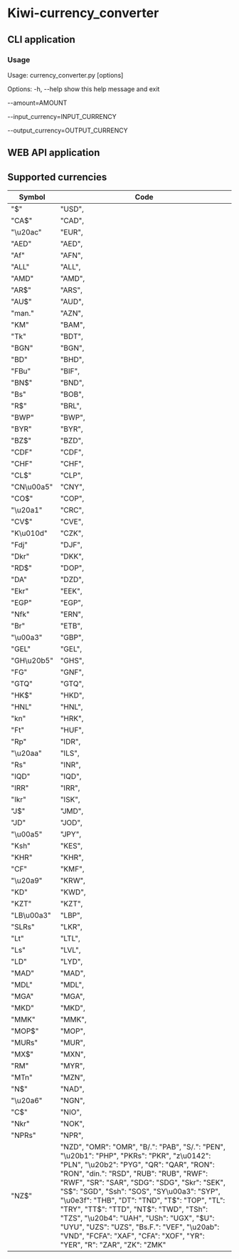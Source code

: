 # Kiwi-currency_converter
## CLI application
### Usage
Usage: currency_converter.py [options]

Options:
  -h, --help            show this help message and exit
  
  --amount=AMOUNT
  
  --input_currency=INPUT_CURRENCY
  
  --output_currency=OUTPUT_CURRENCY
## WEB API application


## Supported currencies
Symbol|Code
----- | ---
"$" | "USD",
"CA$" | "CAD",
"\u20ac" | "EUR",
"AED" | "AED",
"Af" | "AFN",
"ALL" | "ALL",
"AMD" | "AMD",
"AR$" | "ARS",
"AU$" | "AUD", 
"man." | "AZN", 
"KM" | "BAM", 
"Tk" | "BDT", 
"BGN" | "BGN", 
"BD" | "BHD", 
"FBu" | "BIF", 
"BN$" | "BND", 
"Bs" | "BOB",
"R$" | "BRL",
"BWP" | "BWP",
"BYR" | "BYR",
"BZ$" | "BZD",
"CDF" | "CDF",
"CHF" | "CHF",
"CL$" | "CLP",
"CN\u00a5" | "CNY",
"CO$" | "COP",
"\u20a1" | "CRC",
"CV$" | "CVE",
"K\u010d" | "CZK",
"Fdj" | "DJF",
"Dkr" | "DKK",
"RD$" | "DOP",
"DA" | "DZD",
"Ekr" | "EEK",
"EGP" | "EGP",
"Nfk" | "ERN",
"Br" | "ETB",
"\u00a3" | "GBP",
"GEL" | "GEL",
"GH\u20b5" | "GHS",
"FG" | "GNF",
"GTQ" | "GTQ",
"HK$" | "HKD",
"HNL" | "HNL",
"kn" | "HRK",
"Ft" | "HUF",
"Rp" | "IDR",
"\u20aa" | "ILS",
"Rs" | "INR",
"IQD" | "IQD",
"IRR" | "IRR",
"Ikr" | "ISK",
"J$" | "JMD",
"JD" | "JOD",
"\u00a5" | "JPY",
"Ksh" | "KES",
"KHR" | "KHR",
"CF" | "KMF",
"\u20a9" | "KRW",
"KD" | "KWD",
"KZT"| "KZT",
"LB\u00a3" | "LBP",
"SLRs" | "LKR",
"Lt" | "LTL",
"Ls" | "LVL",
"LD" | "LYD",
"MAD" | "MAD",
"MDL" | "MDL",
"MGA" | "MGA", 
"MKD" | "MKD",
"MMK" | "MMK",
"MOP$" | "MOP",
"MURs" | "MUR",
"MX$" | "MXN",
"RM" | "MYR",
"MTn" | "MZN",
"N$" | "NAD",
"\u20a6" | "NGN",
"C$" | "NIO",
"Nkr" | "NOK",
"NPRs" | "NPR",
"NZ$" | "NZD", "OMR": "OMR", "B/.": "PAB", "S/.": "PEN", "\u20b1": "PHP", "PKRs": "PKR", "z\u0142": "PLN", "\u20b2": "PYG", "QR": "QAR", "RON": "RON", "din.": "RSD", "RUB": "RUB", "RWF": "RWF", "SR": "SAR", "SDG": "SDG", "Skr": "SEK", "S$": "SGD", "Ssh": "SOS", "SY\u00a3": "SYP", "\u0e3f": "THB", "DT": "TND", "T$": "TOP", "TL": "TRY", "TT$": "TTD", "NT$": "TWD", "TSh": "TZS", "\u20b4": "UAH", "USh": "UGX", "$U": "UYU", "UZS": "UZS", "Bs.F.": "VEF", "\u20ab": "VND", "FCFA": "XAF", "CFA": "XOF", "YR": "YER", "R": "ZAR", "ZK": "ZMK"

